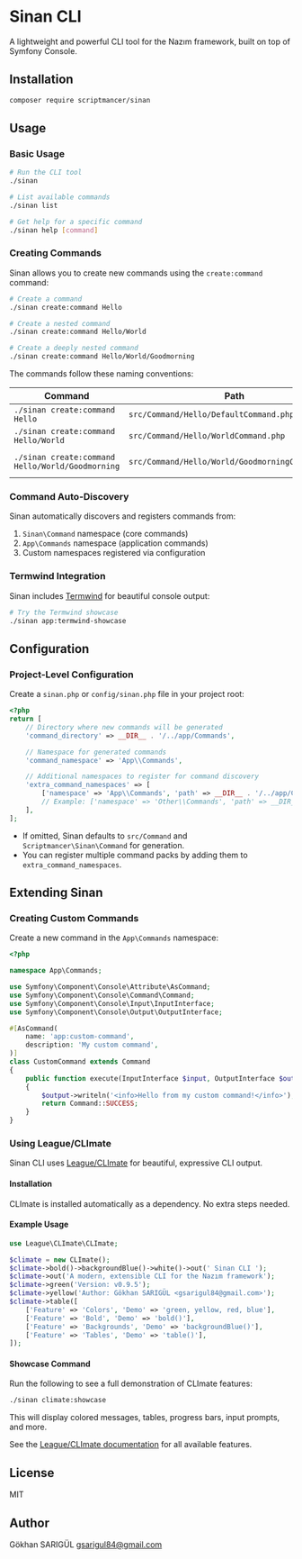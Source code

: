 # Sinan CLI

A lightweight and powerful CLI tool for the Nazım framework, built on top of Symfony Console.

## Installation

```bash
composer require scriptmancer/sinan
```

## Usage

### Basic Usage

```bash
# Run the CLI tool
./sinan

# List available commands
./sinan list

# Get help for a specific command
./sinan help [command]
```

### Creating Commands

Sinan allows you to create new commands using the `create:command` command:

```bash
# Create a command
./sinan create:command Hello

# Create a nested command
./sinan create:command Hello/World

# Create a deeply nested command
./sinan create:command Hello/World/Goodmorning
```

The commands follow these naming conventions:

| Command | Path | Class Name | Signature |
|---------|------|------------|-----------|
| `./sinan create:command Hello` | `src/Command/Hello/DefaultCommand.php` | `DefaultCommand` | `app:hello` |
| `./sinan create:command Hello/World` | `src/Command/Hello/WorldCommand.php` | `WorldCommand` | `app:hello-world` |
| `./sinan create:command Hello/World/Goodmorning` | `src/Command/Hello/World/GoodmorningCommand.php` | `GoodmorningCommand` | `app:hello-world-goodmorning` |

### Command Auto-Discovery

Sinan automatically discovers and registers commands from:

1. `Sinan\Command` namespace (core commands)
2. `App\Commands` namespace (application commands)
3. Custom namespaces registered via configuration

### Termwind Integration

Sinan includes [Termwind](https://github.com/nunomaduro/termwind) for beautiful console output:

```bash
# Try the Termwind showcase
./sinan app:termwind-showcase
```

## Configuration

### Project-Level Configuration

Create a `sinan.php` or `config/sinan.php` file in your project root:

```php
<?php
return [
    // Directory where new commands will be generated
    'command_directory' => __DIR__ . '/../app/Commands',

    // Namespace for generated commands
    'command_namespace' => 'App\\Commands',

    // Additional namespaces to register for command discovery
    'extra_command_namespaces' => [
        ['namespace' => 'App\\Commands', 'path' => __DIR__ . '/../app/Commands'],
        // Example: ['namespace' => 'Other\\Commands', 'path' => __DIR__ . '/../other/Commands'],
    ],
];
```

- If omitted, Sinan defaults to `src/Command` and `Scriptmancer\Sinan\Command` for generation.
- You can register multiple command packs by adding them to `extra_command_namespaces`.

## Extending Sinan

### Creating Custom Commands

Create a new command in the `App\Commands` namespace:

```php
<?php

namespace App\Commands;

use Symfony\Component\Console\Attribute\AsCommand;
use Symfony\Component\Console\Command\Command;
use Symfony\Component\Console\Input\InputInterface;
use Symfony\Component\Console\Output\OutputInterface;

#[AsCommand(
    name: 'app:custom-command',
    description: 'My custom command',
)]
class CustomCommand extends Command
{
    public function execute(InputInterface $input, OutputInterface $output): int
    {
        $output->writeln('<info>Hello from my custom command!</info>');
        return Command::SUCCESS;
    }
}
```

### Using League/CLImate

Sinan CLI uses [League/CLImate](https://github.com/thephpleague/climate) for beautiful, expressive CLI output.

#### Installation
CLImate is installed automatically as a dependency. No extra steps needed.

#### Example Usage
```php
use League\CLImate\CLImate;

$climate = new CLImate();
$climate->bold()->backgroundBlue()->white()->out(' Sinan CLI ');
$climate->out('A modern, extensible CLI for the Nazım framework');
$climate->green('Version: v0.9.5');
$climate->yellow('Author: Gökhan SARIGÜL <gsarigul84@gmail.com>');
$climate->table([
    ['Feature' => 'Colors', 'Demo' => 'green, yellow, red, blue'],
    ['Feature' => 'Bold', 'Demo' => 'bold()'],
    ['Feature' => 'Backgrounds', 'Demo' => 'backgroundBlue()'],
    ['Feature' => 'Tables', 'Demo' => 'table()'],
]);
```

#### Showcase Command
Run the following to see a full demonstration of CLImate features:

```bash
./sinan climate:showcase
```

This will display colored messages, tables, progress bars, input prompts, and more.

See the [League/CLImate documentation](https://climate.thephpleague.com/) for all available features.

## License

MIT

## Author

Gökhan SARIGÜL <gsarigul84@gmail.com>
